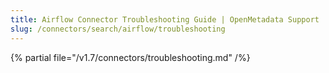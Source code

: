 ```yaml
---
title: Airflow Connector Troubleshooting Guide | OpenMetadata Support
slug: /connectors/search/airflow/troubleshooting
---
```


{% partial file="/v1.7/connectors/troubleshooting.md" /%}
